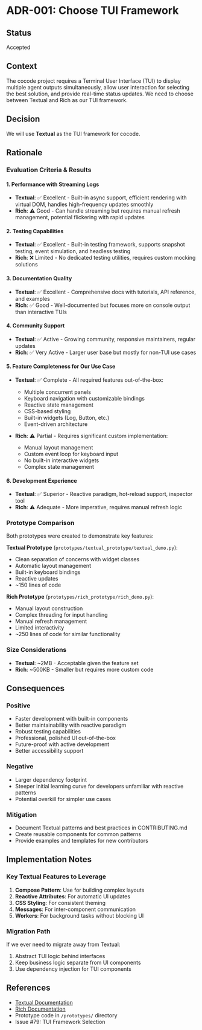 # ADR-001: Choose TUI Framework

## Status
Accepted

## Context
The cocode project requires a Terminal User Interface (TUI) to display multiple agent outputs simultaneously, allow user interaction for selecting the best solution, and provide real-time status updates. We need to choose between Textual and Rich as our TUI framework.

## Decision
We will use **Textual** as the TUI framework for cocode.

## Rationale

### Evaluation Criteria & Results

#### 1. Performance with Streaming Logs
- **Textual**: ✅ Excellent - Built-in async support, efficient rendering with virtual DOM, handles high-frequency updates smoothly
- **Rich**: ⚠️ Good - Can handle streaming but requires manual refresh management, potential flickering with rapid updates

#### 2. Testing Capabilities
- **Textual**: ✅ Excellent - Built-in testing framework, supports snapshot testing, event simulation, and headless testing
- **Rich**: ❌ Limited - No dedicated testing utilities, requires custom mocking solutions

#### 3. Documentation Quality
- **Textual**: ✅ Excellent - Comprehensive docs with tutorials, API reference, and examples
- **Rich**: ✅ Good - Well-documented but focuses more on console output than interactive TUIs

#### 4. Community Support
- **Textual**: ✅ Active - Growing community, responsive maintainers, regular updates
- **Rich**: ✅ Very Active - Larger user base but mostly for non-TUI use cases

#### 5. Feature Completeness for Our Use Case
- **Textual**: ✅ Complete - All required features out-of-the-box:
  - Multiple concurrent panels
  - Keyboard navigation with customizable bindings
  - Reactive state management
  - CSS-based styling
  - Built-in widgets (Log, Button, etc.)
  - Event-driven architecture

- **Rich**: ⚠️ Partial - Requires significant custom implementation:
  - Manual layout management
  - Custom event loop for keyboard input
  - No built-in interactive widgets
  - Complex state management

#### 6. Development Experience
- **Textual**: ✅ Superior - Reactive paradigm, hot-reload support, inspector tool
- **Rich**: ⚠️ Adequate - More imperative, requires manual refresh logic

### Prototype Comparison

Both prototypes were created to demonstrate key features:

**Textual Prototype** (`prototypes/textual_prototype/textual_demo.py`):
- Clean separation of concerns with widget classes
- Automatic layout management
- Built-in keyboard bindings
- Reactive updates
- ~150 lines of code

**Rich Prototype** (`prototypes/rich_prototype/rich_demo.py`):
- Manual layout construction
- Complex threading for input handling
- Manual refresh management
- Limited interactivity
- ~250 lines of code for similar functionality

### Size Considerations
- **Textual**: ~2MB - Acceptable given the feature set
- **Rich**: ~500KB - Smaller but requires more custom code

## Consequences

### Positive
- Faster development with built-in components
- Better maintainability with reactive paradigm
- Robust testing capabilities
- Professional, polished UI out-of-the-box
- Future-proof with active development
- Better accessibility support

### Negative
- Larger dependency footprint
- Steeper initial learning curve for developers unfamiliar with reactive patterns
- Potential overkill for simpler use cases

### Mitigation
- Document Textual patterns and best practices in CONTRIBUTING.md
- Create reusable components for common patterns
- Provide examples and templates for new contributors

## Implementation Notes

### Key Textual Features to Leverage
1. **Compose Pattern**: Use for building complex layouts
2. **Reactive Attributes**: For automatic UI updates
3. **CSS Styling**: For consistent theming
4. **Messages**: For inter-component communication
5. **Workers**: For background tasks without blocking UI

### Migration Path
If we ever need to migrate away from Textual:
1. Abstract TUI logic behind interfaces
2. Keep business logic separate from UI components
3. Use dependency injection for TUI components

## References
- [Textual Documentation](https://textual.textualize.io/)
- [Rich Documentation](https://rich.readthedocs.io/)
- Prototype code in `/prototypes/` directory
- Issue #79: TUI Framework Selection